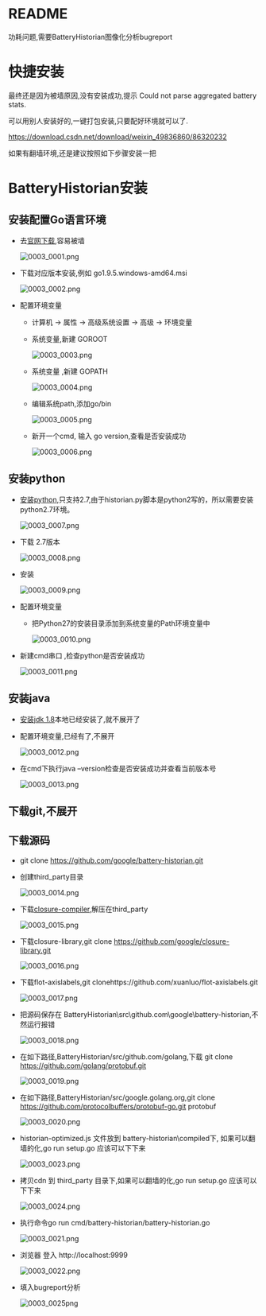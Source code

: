 # README

功耗问题,需要BatteryHistorian图像化分析bugreport

# 快捷安装

最终还是因为被墙原因,没有安装成功,提示 Could not parse aggregated battery stats.

可以用别人安装好的,一键打包安装,只要配好环境就可以了.

https://download.csdn.net/download/weixin_49836860/86320232

如果有翻墙环境,还是建议按照如下步骤安装一把

# BatteryHistorian安装

## 安装配置Go语言环境

* 去[官网下载](https://go.dev/doc/install),容易被墙

    ![0003_0001.png](images/0003_0001.png)

* 下载对应版本安装,例如 go1.9.5.windows-amd64.msi

    ![0003_0002.png](images/0003_0002.png)

* 配置环境变量

    * 计算机 -> 属性 -> 高级系统设置 -> 高级 -> 环境变量

    * 系统变量,新建  GOROOT

        ![0003_0003.png](images/0003_0003.png)

    * 系统变量 ,新建  GOPATH

        ![0003_0004.png](images/0003_0004.png)

    * 编辑系统path,添加go/bin

        ![0003_0005.png](images/0003_0005.png)

    * 新开一个cmd, 输入 go version,查看是否安装成功

        ![0003_0006.png](images/0003_0006.png)

## 安装python

* [安装python](https://www.python.org/),只支持2.7,由于historian.py脚本是python2写的，所以需要安装python2.7环境。

    ![0003_0007.png](images/0003_0007.png)

* 下载 2.7版本

    ![0003_0008.png](images/0003_0008.png)

* 安装

    ![0003_0009.png](images/0003_0009.png)

* 配置环境变量

    * 把Python27的安装目录添加到系统变量的Path环境变量中

        ![0003_0010.png](images/0003_0010.png)

* 新建cmd串口 ,检查python是否安装成功

    ![0003_0011.png](images/0003_0011.png)

        
## 安装java

* [安装jdk 1.8](www.oracle.com/technetwork/java/javase/downloads/jdk8-downloads-2133151.html)本地已经安装了,就不展开了

* 配置环境变量,已经有了,不展开

    ![0003_0012.png](images/0003_0012.png)

* 在cmd下执行java –version检查是否安装成功并查看当前版本号

    ![0003_0013.png](images/0003_0013.png)

## 下载git,不展开

## 下载源码

* git clone https://github.com/google/battery-historian.git

* 创建third_party目录

    ![0003_0014.png](images/0003_0014.png)

* 下载[closure-compiler](http://dl.google.com/closure-compiler/compiler-20160208.zip),解压在third_party

    ![0003_0015.png](images/0003_0015.png)

* 下载closure-library,git clone https://github.com/google/closure-library.git

    ![0003_0016.png](images/0003_0016.png)

* 下载flot-axislabels,git clonehttps://github.com/xuanluo/flot-axislabels.git

    ![0003_0017.png](images/0003_0017.png)

* 把源码保存在 BatteryHistorian\src\github.com\google\battery-historian,不然运行报错

    ![0003_0018.png](images/0003_0018.png)

* 在如下路径,BatteryHistorian/src/github.com/golang,下载 git clone https://github.com/golang/protobuf.git

    ![0003_0019.png](images/0003_0019.png)

* 在如下路径,BatteryHistorian/src/google.golang.org,git clone https://github.com/protocolbuffers/protobuf-go.git protobuf

    ![0003_0020.png](images/0003_0020.png)

* historian-optimized.js 文件放到 battery-historian\compiled下, 如果可以翻墙的化,go run setup.go 应该可以下下来

    ![0003_0023.png](images/0003_0023.png)

* 拷贝cdn 到 third_party 目录下,如果可以翻墙的化,go run setup.go 应该可以下下来

    ![0003_0024.png](images/0003_0024.png)

* 执行命令go run cmd/battery-historian/battery-historian.go

    ![0003_0021.png](images/0003_0021.png)

* 浏览器 登入 http://localhost:9999

    ![0003_0022.png](images/0003_0022.png)

* 填入bugreport分析

    ![0003_0025png](images/0003_0025.png)







